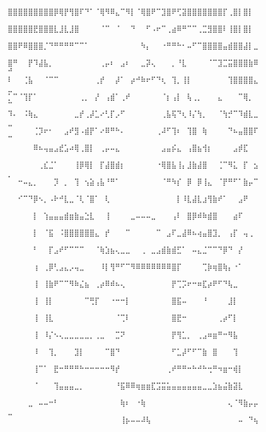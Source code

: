 ⣿⣿⣿⣿⣿⣿⣿⣿⣿⡿⢿⡟⢻⣿⠏⠙⠁⠈⢿⠻⠿⣄⠉⠻⡇⠈⢿⣿⠟⠉⣹⣿⠟⢋⣽⣿⣿⣿⣿⣿⣿⣿⡏⢀⣿⡇⣿⡇⠀⠀
⣿⣿⣿⣿⣿⣟⣿⣿⣿⣇⣸⣇⣸⣿⠀⠀⠀⠀⠈⠉⠀⠈⠀⠀⠙⠀⠀⠋⠠⠖⠉⢀⣴⠿⠛⠉⠉⢀⣉⣻⣿⣿⠇⢸⣿⡇⣿⡇⠀⠀
⣿⣿⠟⠿⣿⣿⣿⡈⠙⠛⠛⠛⠛⠉⠉⠁⠀⠀⠀⠀⠀⠀⠀⠀⠀⠀⠳⡄⠀⠀⠐⠛⠛⠓⠂⠤⠋⠉⣿⣿⣿⣿⣤⣾⣿⣿⣼⡇⣀⠀
⣿⠛⠀⠀⡟⠹⣼⣧⡀⠀⠀⠀⠀⠀⠀⠀⠀⠀⢀⡤⠆⠀⣠⠆⠀⠀⣀⡽⢄⠀⠀⠀⡀⠘⣇⠀⠀⠀⠀⠈⠉⣹⣉⣭⣿⣿⣿⣷⠿⠚
⠇⠀⠀⢈⣧⠀⠀⠈⠉⠉⠀⠀⠀⠀⠀⠀⠀⢀⡞⠀⠀⡼⠁⠀⡴⠚⠷⠖⠋⠙⢆⠀⢹⡀⢸⡇⠀⠀⠀⠀⠀⠀⠀⢹⣿⣿⣿⣿⣄⣀
⡁⠉⠈⢹⡏⠁⠀⠀⠀⠀⠀⠀⠀⠀⢀⡀⠀⡜⠀⢠⣾⠁⢀⠞⠀⠀⠀⠀⠀⠀⠈⡆⢠⡇⠀⢧⢀⡀⠀⠀⠀⣄⠀⠀⠀⠉⢿⡀⠀⠉
⠹⠄⠀⠨⢷⣄⠀⠀⠀⠀⠀⠀⠀⣀⡞⢀⡼⣁⠔⢃⡏⡠⠋⠀⠀⠀⠀⠀⠀⠀⢀⣧⢯⠙⢆⠸⡌⢳⡀⠀⠀⠈⢳⡚⠉⠹⣾⣇⣀⣀
⠀⠀⠀⠀⠀⢈⡹⠖⠂⠀⠀⣠⠞⣻⠠⣾⡟⠁⠔⠿⠛⠓⠄⠀⠀⠀⠀⠀⠀⢀⠼⠋⢹⠆⠀⢹⣿⠀⢷⠀⠀⠀⠀⠙⠦⣤⣿⣿⠏⠉
⠀⠀⠀⠀⠀⠿⠦⢤⣤⣠⣞⣡⠴⢿⢀⣿⡇⠀⢀⡤⠤⣄⠀⠀⠀⠀⠀⠀⠀⠀⣠⣤⡮⣄⠀⢠⣿⣦⢺⡆⠀⠀⠀⠀⣠⡾⣏⠀⠀⠀
⠀⠀⠀⠀⠀⠀⢀⣎⣈⠁⠀⠀⠀⢸⡿⢿⡇⠀⡏⣼⣿⣾⡆⠀⠀⠀⠀⠀⠀⠐⢿⣿⣧⢸⡄⣸⣷⣼⣿⠀⠀⢈⠉⠻⣅⠀⡏⠀⣢⡀
⠀⠀⠒⠤⣄⡀⠀⠀⠀⡹⠀⡀⠀⢹⠀⢢⣵⢠⣧⠘⠛⠁⠀⠀⠀⠀⠀⠀⠀⠀⠈⠛⠳⡎⠀⡿⠀⡿⢸⣄⠀⠈⡟⠛⠋⠁⣷⡤⠉⠀
⠀⠀⠊⠉⠙⡿⠢⡀⠠⠗⠚⣇⣀⠈⢇⠈⣿⠁⠀⢇⠀⠀⠀⠀⠀⠀⠀⠀⠀⠀⠀⠀⠀⡇⠸⣇⣼⣇⣰⢻⣷⠞⠁⠀⠀⣠⠟⠀⠀⠀
⠀⠀⠀⠀⠀⡇⠀⢱⣤⣤⣤⣾⣶⣷⣤⣑⣇⠀⠀⢸⠀⠀⠀⠀⣀⠤⠤⠤⣀⠀⠀⠀⢠⠇⠀⣿⡿⠾⠷⣾⣿⠀⠀⠀⣴⠏⠀⠀⠀⠀
⠀⠀⠀⠀⠀⡇⠀⠈⣯⠀⠨⣿⣿⣿⣿⣿⣿⣄⠀⡞⠀⠀⠀⠉⠀⠀⠀⠀⠀⠉⠀⣠⠏⣀⣼⠿⠦⢴⣤⣿⣹⡀⠀⢠⡏⠀⢤⢀⠀⠀
⠀⠀⠀⠀⠀⠃⠀⠀⡏⣠⠞⠋⠉⠉⠉⠀⠀⠈⢷⣱⣦⢄⣀⣀⠀⠀⢀⠀⣀⣠⣾⣷⣾⣋⠁⠀⠤⣄⣈⠉⠉⠙⡿⠙⠀⡜⠀⠀⠀⠀
⠀⠀⠀⠀⠀⢰⠀⢀⡿⢃⣠⣄⡠⢤⣀⠀⠀⠀⠸⡇⢻⠛⠋⠉⠻⠿⠿⠿⠿⠿⠿⠿⣿⡏⠀⠀⠀⠀⢉⡷⢶⣿⢷⡄⠐⠁⠀⠀⠀⠀
⠀⠀⠀⠀⠀⢸⠀⢸⣷⠟⠉⠉⠻⠷⣌⣦⠀⢀⡴⠿⠾⠦⢄⠀⠀⠀⠀⠀⠀⠀⠀⠀⡟⢉⡩⠖⠒⠶⣏⡴⠟⠋⠙⢧⣀⠀⠀⠀⠀⠀
⠀⠀⠀⠀⠀⢸⠀⢸⡇⠀⠀⠀⠀⠀⠀⠉⢛⡏⠀⠀⠐⠒⠒⡇⠀⠀⠀⠀⠀⠀⠀⠀⣿⣯⠤⠀⠀⠀⠘⠀⠀⠀⠀⣸⡇⠀⠀⠀⠀⠀
⠀⠀⠀⠀⠀⢸⠀⢸⣇⠀⠀⠀⠀⠀⠀⠀⠀⠀⠀⠀⠀⠈⢉⠇⠀⠀⠀⠀⠀⠀⠀⠀⣿⣟⠒⠀⠀⠀⠀⠀⠀⢀⡴⠋⡇⠀⠀⠀⠀⠀
⠀⠀⠀⠀⠀⢸⠀⠸⡌⠢⢄⣀⣀⣀⣀⣀⡀⢀⣀⠀⠀⣉⠝⠀⠀⠀⠀⠀⠀⠀⠀⠀⡟⢻⣁⡀⠀⢀⣠⠶⣶⠛⠒⠻⣧⠀⠀⠀⠀⠀
⠀⠀⠀⠀⠀⠸⠀⠀⢹⡀⠀⠀⠀⣹⡇⠀⠀⠀⠀⠉⣿⠙⠀⠀⠀⠀⠀⠀⠀⠀⠀⠀⠋⣁⡼⠋⠋⠉⣷⠀⣿⠀⠀⠀⢹⠀⠀⠀⠀⠀
⠀⠀⠀⠀⠀⢸⠉⠁⠀⣟⠒⠛⠛⠛⠓⠒⠒⠒⠒⠒⠻⡞⠀⠀⠀⠀⠀⠀⠀⠀⠀⢀⠞⠛⠛⠒⠓⠚⠓⢒⠛⠲⣶⠒⢾⡇⠀⠀⠀⠀
⠀⠀⠀⠀⠀⠈⠀⠀⠀⢹⣤⣤⣤⣀⡀⠀⠀⠀⠀⠀⠀⠘⣯⠿⠿⢶⣶⣶⣏⣩⣭⣥⣤⣤⣤⣤⣤⣤⣀⣀⣱⣦⣬⣷⣽⣇⠀⠀⠀⠀
⠀⠀⠀⠀⣀⠀⠤⠤⠒⠃⠀⠀⠀⠀⠀⠀⠀⠀⠀⠀⠀⠀⢷⠆⠀⠐⢷⠀⠀⠀⠀⠀⠀⠀⠀⠀⠀⠀⠀⠀⠀⠀⠀⢄⠈⠻⣷⡤⡤⣀
⠀⠀⠀⠀⠀⠀⠀⠀⠀⠀⠀⠀⠀⠀⠀⠀⠀⠀⠀⠀⠀⠀⢸⡦⠤⠤⠼⢧⠀⠀⠀⠀⠀⠀⠀⠀⠀⠀⠀⠀⠀⠀⠀⠀⠀⠤⠀⠙⢦⠀